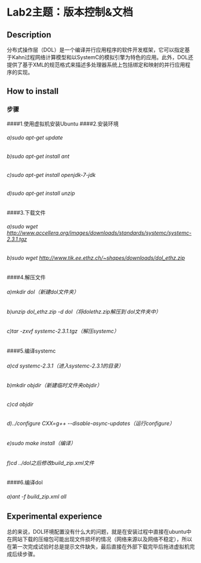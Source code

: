 # **Lab2主题：版本控制&文档**
## **Description**
分布式操作层（DOL）是一个编译并行应用程序的软件开发框架，它可以指定基于Kahn过程网络计算模型和以SystemC的模拟引擎为特色的应用。此外，DOL还提供了基于XML的规范格式来描述多处理器系统上包括绑定和映射的并行应用程序的实现。
## **How to install**
### 步骤
####1.使用虚拟机安装Ubuntu
####2.安装环境
######  a)sudo apt-get update
######  b)sudo apt-get install ant
######  c)sudo apt-get install openjdk-7-jdk
######  d)sudo apt-get install unzip
####3.下载文件
######  a)sudo wget http://www.accellera.org/images/downloads/standards/systemc/systemc-2.3.1.tgz
######  b)sudo wget http://www.tik.ee.ethz.ch/~shapes/downloads/dol_ethz.zip
####4.解压文件
######  a)mkdir dol（新建dol文件夹）
######  b)unzip dol_ethz.zip -d dol（将dolethz.zip解压到 dol文件夹中）
######  c)tar -zxvf systemc-2.3.1.tgz（解压systemc）
####5.编译systemc
######  a)cd systemc-2.3.1（进入systemc-2.3.1的目录）
######  b)mkdir objdir（新建临时文件夹objdir）
######  c)cd objdir
######  d)../configure CXX=g++ --disable-async-updates（运行configure）
######  e)sudo make install（编译）
######  f)cd ../dol之后修改build_zip.xml文件
####6.编译dol
###### a)ant -f build_zip.xml all

## **Experimental experience**
  总的来说，DOL环境配置没有什么大的问题，就是在安装过程中直接在ubuntu中在网站下载的压缩包可能出现文件损坏的情况（网络来源以及网络不稳定），所以在第一次完成试验时总是提示文件缺失，最后直接在外部下载完毕后拖进虚拟机完成后续步骤。